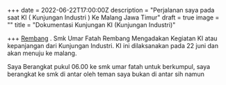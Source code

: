 +++
date = 2022-06-22T17:00:00Z
description = "Perjalanan saya pada saat KI ( Kunjungan Industri ) Ke Malang Jawa Timur"
draft = true
image = ""
title = "Dokumentasi Kunjungan KI (Kunjungan Industri)"

+++
[Rembang]() . Smk Umar Fatah Rembang Mengadakan Kegiatan KI atau kepanjangan dari Kunjungan Industri. KI ini dilaksanakan pada 22 juni dan akan menuju ke malang.

Saya Berangkat pukul 06.00 ke smk umar fatah untuk berkumpul, saya berangkat ke smk di antar oleh teman saya bukan di antar sih namun
